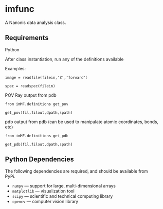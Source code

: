 # imfunc
A Nanonis data analysis class.

## Requirements

Python 

After class instantiation, run any of the definitions available

Examples:
```
image = readfile(filein,'Z','forward')

spec = readspec(filein)
```

POV Ray output from pdb
```
from imMF.definitions get_pov

get_pov(fil,filout,dpath,spath)
```

pdb output from pdb (can be used to manipulate atomic coordinates, bonds, etc)
```
from imMF.definitions get_pdb

get_pdb(fil,filout,dpath,spath)
```

## Python Dependencies

The following dependencies are required, and should be available from PyPi.

* ```numpy```   — support for large, multi-dimensional arrays
* ```matplotlib``` — visualization tool
* ```scipy``` — scientific and technical computing library
* ```opencv``` — computer vision library
